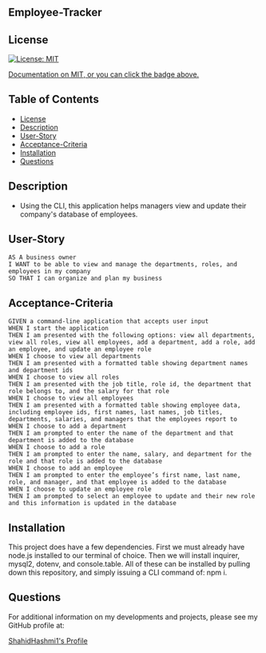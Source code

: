 # <Employee-Tracker>

## Employee-Tracker

## License

[![License: MIT](https://img.shields.io/badge/License-MIT-yellow.svg)](https://opensource.org/licenses/MIT)

<p><a href="https://opensource.org/licenses/MIT">Documentation on MIT, or you can click the badge above.</a><p>

  ## Table of Contents

  - [License](#license)
  - [Description](#description)
  - [User-Story](#User-Story)
  - [Acceptance-Criteria](Acceptance-Criteria)
  - [Installation](#installation)
  - [Questions](#questions)

  ## Description

  <ul>
  <li> Using the CLI, this application helps managers view and update their company's database of employees.  </li>
  </ul>

  ## User-Story
```
AS A business owner
I WANT to be able to view and manage the departments, roles, and employees in my company
SO THAT I can organize and plan my business
```

  ## Acceptance-Criteria
  
```
GIVEN a command-line application that accepts user input
WHEN I start the application
THEN I am presented with the following options: view all departments, view all roles, view all employees, add a department, add a role, add an employee, and update an employee role
WHEN I choose to view all departments
THEN I am presented with a formatted table showing department names and department ids
WHEN I choose to view all roles
THEN I am presented with the job title, role id, the department that role belongs to, and the salary for that role
WHEN I choose to view all employees
THEN I am presented with a formatted table showing employee data, including employee ids, first names, last names, job titles, departments, salaries, and managers that the employees report to
WHEN I choose to add a department
THEN I am prompted to enter the name of the department and that department is added to the database
WHEN I choose to add a role
THEN I am prompted to enter the name, salary, and department for the role and that role is added to the database
WHEN I choose to add an employee
THEN I am prompted to enter the employee’s first name, last name, role, and manager, and that employee is added to the database
WHEN I choose to update an employee role
THEN I am prompted to select an employee to update and their new role and this information is updated in the database
```
  
  ## Installation
  This project does have a few dependencies. First we must already have node.js installed to our terminal of choice. Then we will install inquirer, mysql2, dotenv, and console.table. All of these can be installed by pulling down this repository, and simply issuing a CLI command of: npm i.

  ## Questions

  For additional information on my developments and projects, please see my GitHub profile at:
  <p><a href="https://www.github.com/ShahidHashmi1">ShahidHashmi1's Profile</a></p>
  
